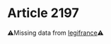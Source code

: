 # Article 2197

⚠️Missing data from [legifrance](https://www.legifrance.gouv.fr/codes/article_lc/LEGIARTI000006446972)⚠️